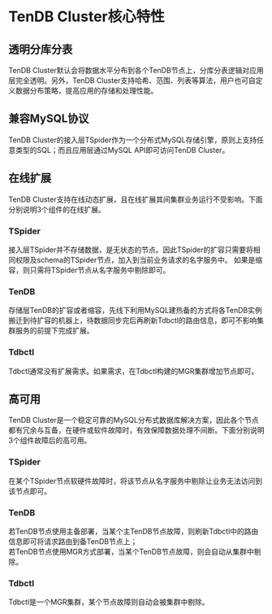 # TenDB Cluster核心特性

## 透明分库分表
TenDB Cluster默认会将数据水平分布到各个TenDB节点上，分库分表逻辑对应用层完全透明。另外，TenDB Cluster支持哈希、范围、列表等算法，用户也可自定义数据分布策略，提高应用的存储和处理性能。   
## 兼容MySQL协议
TenDB Cluster的接入层TSpider作为一个分布式MySQL存储引擎，原则上支持任意类型的SQL；而且应用层通过MySQL API即可访问TenDB Cluster。     
## 在线扩展
TenDB Cluster支持在线动态扩展，且在线扩展其间集群业务运行不受影响。下面分别说明3个组件的在线扩展。
### **TSpider**
接入层TSpider并不存储数据，是无状态的节点。因此TSpider的扩容只需要将相同权限及schema的TSpider节点，加入到当前业务请求的名字服务中。
如果是缩容，则只需将TSpider节点从名字服务中剔除即可。
### **TenDB**
存储层TenDB的扩容或者缩容，先线下利用MySQL建热备的方式将各TenDB实例搬迁到待扩容的机器上，待数据同步完后再刷新Tdbctl的路由信息，即可不影响集群服务的前提下完成扩展。
### **Tdbctl**
Tdbctl通常没有扩展需求。如果需求，在Tdbctl构建的MGR集群增加节点即可。
## 高可用
TenDB Cluster是一个稳定可靠的MySQL分布式数据库解决方案，因此各个节点都有冗余与互备，在硬件或软件故障时，有效保障数据处理不间断。下面分别说明3个组件故障后的高可用。
### **TSpider**
在某个TSpider节点软硬件故障时，将该节点从名字服务中剔除让业务无法访问到该节点即可。
### **TenDB**
若TenDB节点使用主备部署，当某个主TenDB节点故障，则刷新Tdbctl中的路由信息即可将请求路由到备TenDB节点上；   
若TenDB节点使用MGR方式部署，当某个TenDB节点故障，则会自动从集群中剔除。
### **Tdbctl**
Tdbctl是一个MGR集群，某个节点故障则自动会被集群中剔除。